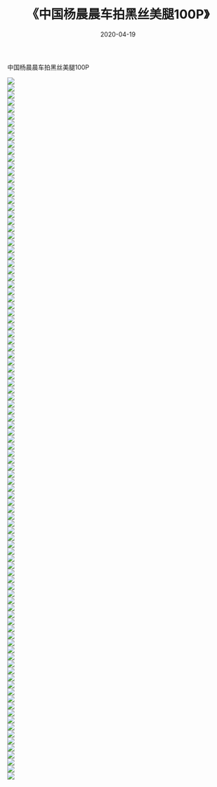﻿---
layout: post
title:  《中国杨晨晨车拍黑丝美腿100P》
date:   2020-04-19
img: http://img.660000.xyz/Sharelink/性感/2020/中国杨晨晨车拍黑丝美腿100P/000.jpg
categories: [美女, 清纯, 唯美]
---

中国杨晨晨车拍黑丝美腿100P

  ![](http://img.660000.xyz/Sharelink/性感/2020/中国杨晨晨车拍黑丝美腿100P/001.jpg) <br> ![](http://img.660000.xyz/Sharelink/性感/2020/中国杨晨晨车拍黑丝美腿100P/002.jpg) <br> ![](http://img.660000.xyz/Sharelink/性感/2020/中国杨晨晨车拍黑丝美腿100P/003.jpg) <br> ![](http://img.660000.xyz/Sharelink/性感/2020/中国杨晨晨车拍黑丝美腿100P/004.jpg) <br> ![](http://img.660000.xyz/Sharelink/性感/2020/中国杨晨晨车拍黑丝美腿100P/005.jpg) <br> ![](http://img.660000.xyz/Sharelink/性感/2020/中国杨晨晨车拍黑丝美腿100P/006.jpg) <br> ![](http://img.660000.xyz/Sharelink/性感/2020/中国杨晨晨车拍黑丝美腿100P/007.jpg) <br> ![](http://img.660000.xyz/Sharelink/性感/2020/中国杨晨晨车拍黑丝美腿100P/008.jpg) <br> ![](http://img.660000.xyz/Sharelink/性感/2020/中国杨晨晨车拍黑丝美腿100P/009.jpg) <br> ![](http://img.660000.xyz/Sharelink/性感/2020/中国杨晨晨车拍黑丝美腿100P/010.jpg) <br> ![](http://img.660000.xyz/Sharelink/性感/2020/中国杨晨晨车拍黑丝美腿100P/011.jpg) <br> ![](http://img.660000.xyz/Sharelink/性感/2020/中国杨晨晨车拍黑丝美腿100P/012.jpg) <br> ![](http://img.660000.xyz/Sharelink/性感/2020/中国杨晨晨车拍黑丝美腿100P/013.jpg) <br> ![](http://img.660000.xyz/Sharelink/性感/2020/中国杨晨晨车拍黑丝美腿100P/014.jpg) <br> ![](http://img.660000.xyz/Sharelink/性感/2020/中国杨晨晨车拍黑丝美腿100P/015.jpg) <br> ![](http://img.660000.xyz/Sharelink/性感/2020/中国杨晨晨车拍黑丝美腿100P/016.jpg) <br> ![](http://img.660000.xyz/Sharelink/性感/2020/中国杨晨晨车拍黑丝美腿100P/017.jpg) <br> ![](http://img.660000.xyz/Sharelink/性感/2020/中国杨晨晨车拍黑丝美腿100P/018.jpg) <br> ![](http://img.660000.xyz/Sharelink/性感/2020/中国杨晨晨车拍黑丝美腿100P/019.jpg) <br> ![](http://img.660000.xyz/Sharelink/性感/2020/中国杨晨晨车拍黑丝美腿100P/020.jpg) <br> ![](http://img.660000.xyz/Sharelink/性感/2020/中国杨晨晨车拍黑丝美腿100P/021.jpg) <br> ![](http://img.660000.xyz/Sharelink/性感/2020/中国杨晨晨车拍黑丝美腿100P/022.jpg) <br> ![](http://img.660000.xyz/Sharelink/性感/2020/中国杨晨晨车拍黑丝美腿100P/023.jpg) <br> ![](http://img.660000.xyz/Sharelink/性感/2020/中国杨晨晨车拍黑丝美腿100P/024.jpg) <br> ![](http://img.660000.xyz/Sharelink/性感/2020/中国杨晨晨车拍黑丝美腿100P/025.jpg) <br> ![](http://img.660000.xyz/Sharelink/性感/2020/中国杨晨晨车拍黑丝美腿100P/026.jpg) <br> ![](http://img.660000.xyz/Sharelink/性感/2020/中国杨晨晨车拍黑丝美腿100P/027.jpg) <br> ![](http://img.660000.xyz/Sharelink/性感/2020/中国杨晨晨车拍黑丝美腿100P/028.jpg) <br> ![](http://img.660000.xyz/Sharelink/性感/2020/中国杨晨晨车拍黑丝美腿100P/029.jpg) <br> ![](http://img.660000.xyz/Sharelink/性感/2020/中国杨晨晨车拍黑丝美腿100P/030.jpg) <br> ![](http://img.660000.xyz/Sharelink/性感/2020/中国杨晨晨车拍黑丝美腿100P/031.jpg) <br> ![](http://img.660000.xyz/Sharelink/性感/2020/中国杨晨晨车拍黑丝美腿100P/032.jpg) <br> ![](http://img.660000.xyz/Sharelink/性感/2020/中国杨晨晨车拍黑丝美腿100P/033.jpg) <br> ![](http://img.660000.xyz/Sharelink/性感/2020/中国杨晨晨车拍黑丝美腿100P/034.jpg) <br> ![](http://img.660000.xyz/Sharelink/性感/2020/中国杨晨晨车拍黑丝美腿100P/035.jpg) <br> ![](http://img.660000.xyz/Sharelink/性感/2020/中国杨晨晨车拍黑丝美腿100P/036.jpg) <br> ![](http://img.660000.xyz/Sharelink/性感/2020/中国杨晨晨车拍黑丝美腿100P/037.jpg) <br> ![](http://img.660000.xyz/Sharelink/性感/2020/中国杨晨晨车拍黑丝美腿100P/038.jpg) <br> ![](http://img.660000.xyz/Sharelink/性感/2020/中国杨晨晨车拍黑丝美腿100P/039.jpg) <br> ![](http://img.660000.xyz/Sharelink/性感/2020/中国杨晨晨车拍黑丝美腿100P/040.jpg) <br> ![](http://img.660000.xyz/Sharelink/性感/2020/中国杨晨晨车拍黑丝美腿100P/041.jpg) <br> ![](http://img.660000.xyz/Sharelink/性感/2020/中国杨晨晨车拍黑丝美腿100P/042.jpg) <br> ![](http://img.660000.xyz/Sharelink/性感/2020/中国杨晨晨车拍黑丝美腿100P/043.jpg) <br> ![](http://img.660000.xyz/Sharelink/性感/2020/中国杨晨晨车拍黑丝美腿100P/044.jpg) <br> ![](http://img.660000.xyz/Sharelink/性感/2020/中国杨晨晨车拍黑丝美腿100P/045.jpg) <br> ![](http://img.660000.xyz/Sharelink/性感/2020/中国杨晨晨车拍黑丝美腿100P/046.jpg) <br> ![](http://img.660000.xyz/Sharelink/性感/2020/中国杨晨晨车拍黑丝美腿100P/047.jpg) <br> ![](http://img.660000.xyz/Sharelink/性感/2020/中国杨晨晨车拍黑丝美腿100P/048.jpg) <br> ![](http://img.660000.xyz/Sharelink/性感/2020/中国杨晨晨车拍黑丝美腿100P/049.jpg) <br> ![](http://img.660000.xyz/Sharelink/性感/2020/中国杨晨晨车拍黑丝美腿100P/050.jpg) <br> ![](http://img.660000.xyz/Sharelink/性感/2020/中国杨晨晨车拍黑丝美腿100P/051.jpg) <br> ![](http://img.660000.xyz/Sharelink/性感/2020/中国杨晨晨车拍黑丝美腿100P/052.jpg) <br> ![](http://img.660000.xyz/Sharelink/性感/2020/中国杨晨晨车拍黑丝美腿100P/053.jpg) <br> ![](http://img.660000.xyz/Sharelink/性感/2020/中国杨晨晨车拍黑丝美腿100P/054.jpg) <br> ![](http://img.660000.xyz/Sharelink/性感/2020/中国杨晨晨车拍黑丝美腿100P/055.jpg) <br> ![](http://img.660000.xyz/Sharelink/性感/2020/中国杨晨晨车拍黑丝美腿100P/056.jpg) <br> ![](http://img.660000.xyz/Sharelink/性感/2020/中国杨晨晨车拍黑丝美腿100P/057.jpg) <br> ![](http://img.660000.xyz/Sharelink/性感/2020/中国杨晨晨车拍黑丝美腿100P/058.jpg) <br> ![](http://img.660000.xyz/Sharelink/性感/2020/中国杨晨晨车拍黑丝美腿100P/059.jpg) <br> ![](http://img.660000.xyz/Sharelink/性感/2020/中国杨晨晨车拍黑丝美腿100P/060.jpg) <br> ![](http://img.660000.xyz/Sharelink/性感/2020/中国杨晨晨车拍黑丝美腿100P/061.jpg) <br> ![](http://img.660000.xyz/Sharelink/性感/2020/中国杨晨晨车拍黑丝美腿100P/062.jpg) <br> ![](http://img.660000.xyz/Sharelink/性感/2020/中国杨晨晨车拍黑丝美腿100P/063.jpg) <br> ![](http://img.660000.xyz/Sharelink/性感/2020/中国杨晨晨车拍黑丝美腿100P/064.jpg) <br> ![](http://img.660000.xyz/Sharelink/性感/2020/中国杨晨晨车拍黑丝美腿100P/065.jpg) <br> ![](http://img.660000.xyz/Sharelink/性感/2020/中国杨晨晨车拍黑丝美腿100P/066.jpg) <br> ![](http://img.660000.xyz/Sharelink/性感/2020/中国杨晨晨车拍黑丝美腿100P/067.jpg) <br> ![](http://img.660000.xyz/Sharelink/性感/2020/中国杨晨晨车拍黑丝美腿100P/068.jpg) <br> ![](http://img.660000.xyz/Sharelink/性感/2020/中国杨晨晨车拍黑丝美腿100P/069.jpg) <br> ![](http://img.660000.xyz/Sharelink/性感/2020/中国杨晨晨车拍黑丝美腿100P/070.jpg) <br> ![](http://img.660000.xyz/Sharelink/性感/2020/中国杨晨晨车拍黑丝美腿100P/071.jpg) <br> ![](http://img.660000.xyz/Sharelink/性感/2020/中国杨晨晨车拍黑丝美腿100P/072.jpg) <br> ![](http://img.660000.xyz/Sharelink/性感/2020/中国杨晨晨车拍黑丝美腿100P/073.jpg) <br> ![](http://img.660000.xyz/Sharelink/性感/2020/中国杨晨晨车拍黑丝美腿100P/074.jpg) <br> ![](http://img.660000.xyz/Sharelink/性感/2020/中国杨晨晨车拍黑丝美腿100P/075.jpg) <br> ![](http://img.660000.xyz/Sharelink/性感/2020/中国杨晨晨车拍黑丝美腿100P/076.jpg) <br> ![](http://img.660000.xyz/Sharelink/性感/2020/中国杨晨晨车拍黑丝美腿100P/077.jpg) <br> ![](http://img.660000.xyz/Sharelink/性感/2020/中国杨晨晨车拍黑丝美腿100P/078.jpg) <br> ![](http://img.660000.xyz/Sharelink/性感/2020/中国杨晨晨车拍黑丝美腿100P/079.jpg) <br> ![](http://img.660000.xyz/Sharelink/性感/2020/中国杨晨晨车拍黑丝美腿100P/080.jpg) <br> ![](http://img.660000.xyz/Sharelink/性感/2020/中国杨晨晨车拍黑丝美腿100P/081.jpg) <br> ![](http://img.660000.xyz/Sharelink/性感/2020/中国杨晨晨车拍黑丝美腿100P/082.jpg) <br> ![](http://img.660000.xyz/Sharelink/性感/2020/中国杨晨晨车拍黑丝美腿100P/083.jpg) <br> ![](http://img.660000.xyz/Sharelink/性感/2020/中国杨晨晨车拍黑丝美腿100P/084.jpg) <br> ![](http://img.660000.xyz/Sharelink/性感/2020/中国杨晨晨车拍黑丝美腿100P/085.jpg) <br> ![](http://img.660000.xyz/Sharelink/性感/2020/中国杨晨晨车拍黑丝美腿100P/086.jpg) <br> ![](http://img.660000.xyz/Sharelink/性感/2020/中国杨晨晨车拍黑丝美腿100P/087.jpg) <br> ![](http://img.660000.xyz/Sharelink/性感/2020/中国杨晨晨车拍黑丝美腿100P/088.jpg) <br> ![](http://img.660000.xyz/Sharelink/性感/2020/中国杨晨晨车拍黑丝美腿100P/089.jpg) <br> ![](http://img.660000.xyz/Sharelink/性感/2020/中国杨晨晨车拍黑丝美腿100P/090.jpg) <br> ![](http://img.660000.xyz/Sharelink/性感/2020/中国杨晨晨车拍黑丝美腿100P/091.jpg) <br> ![](http://img.660000.xyz/Sharelink/性感/2020/中国杨晨晨车拍黑丝美腿100P/092.jpg) <br> ![](http://img.660000.xyz/Sharelink/性感/2020/中国杨晨晨车拍黑丝美腿100P/093.jpg) <br> ![](http://img.660000.xyz/Sharelink/性感/2020/中国杨晨晨车拍黑丝美腿100P/094.jpg) <br> ![](http://img.660000.xyz/Sharelink/性感/2020/中国杨晨晨车拍黑丝美腿100P/095.jpg) <br> ![](http://img.660000.xyz/Sharelink/性感/2020/中国杨晨晨车拍黑丝美腿100P/096.jpg) <br> ![](http://img.660000.xyz/Sharelink/性感/2020/中国杨晨晨车拍黑丝美腿100P/097.jpg) <br> ![](http://img.660000.xyz/Sharelink/性感/2020/中国杨晨晨车拍黑丝美腿100P/098.jpg) <br> ![](http://img.660000.xyz/Sharelink/性感/2020/中国杨晨晨车拍黑丝美腿100P/099.jpg) <br> ![](http://img.660000.xyz/Sharelink/性感/2020/中国杨晨晨车拍黑丝美腿100P/100.jpg) <br>